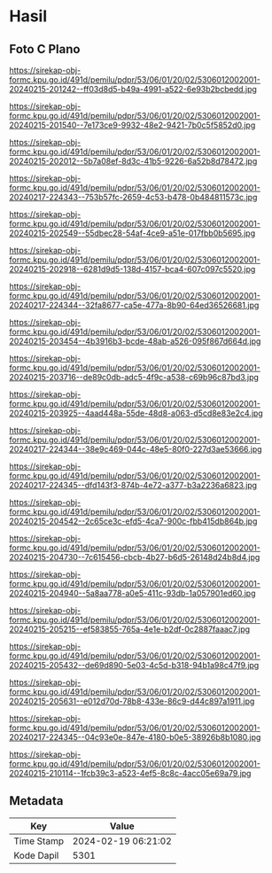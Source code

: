 # Hasil

## Foto C Plano

https://sirekap-obj-formc.kpu.go.id/491d/pemilu/pdpr/53/06/01/20/02/5306012002001-20240215-201242--ff03d8d5-b49a-4991-a522-6e93b2bcbedd.jpg

https://sirekap-obj-formc.kpu.go.id/491d/pemilu/pdpr/53/06/01/20/02/5306012002001-20240215-201540--7e173ce9-9932-48e2-9421-7b0c5f5852d0.jpg

https://sirekap-obj-formc.kpu.go.id/491d/pemilu/pdpr/53/06/01/20/02/5306012002001-20240215-202012--5b7a08ef-8d3c-41b5-9226-6a52b8d78472.jpg

https://sirekap-obj-formc.kpu.go.id/491d/pemilu/pdpr/53/06/01/20/02/5306012002001-20240217-224343--753b57fc-2659-4c53-b478-0b484811573c.jpg

https://sirekap-obj-formc.kpu.go.id/491d/pemilu/pdpr/53/06/01/20/02/5306012002001-20240215-202549--55dbec28-54af-4ce9-a51e-017fbb0b5695.jpg

https://sirekap-obj-formc.kpu.go.id/491d/pemilu/pdpr/53/06/01/20/02/5306012002001-20240215-202918--6281d9d5-138d-4157-bca4-607c097c5520.jpg

https://sirekap-obj-formc.kpu.go.id/491d/pemilu/pdpr/53/06/01/20/02/5306012002001-20240217-224344--32fa8677-ca5e-477a-8b90-64ed36526681.jpg

https://sirekap-obj-formc.kpu.go.id/491d/pemilu/pdpr/53/06/01/20/02/5306012002001-20240215-203454--4b3916b3-bcde-48ab-a526-095f867d664d.jpg

https://sirekap-obj-formc.kpu.go.id/491d/pemilu/pdpr/53/06/01/20/02/5306012002001-20240215-203716--de89c0db-adc5-4f9c-a538-c69b96c87bd3.jpg

https://sirekap-obj-formc.kpu.go.id/491d/pemilu/pdpr/53/06/01/20/02/5306012002001-20240215-203925--4aad448a-55de-48d8-a063-d5cd8e83e2c4.jpg

https://sirekap-obj-formc.kpu.go.id/491d/pemilu/pdpr/53/06/01/20/02/5306012002001-20240217-224344--38e9c469-044c-48e5-80f0-227d3ae53666.jpg

https://sirekap-obj-formc.kpu.go.id/491d/pemilu/pdpr/53/06/01/20/02/5306012002001-20240217-224345--dfd143f3-874b-4e72-a377-b3a2236a6823.jpg

https://sirekap-obj-formc.kpu.go.id/491d/pemilu/pdpr/53/06/01/20/02/5306012002001-20240215-204542--2c65ce3c-efd5-4ca7-900c-fbb415db864b.jpg

https://sirekap-obj-formc.kpu.go.id/491d/pemilu/pdpr/53/06/01/20/02/5306012002001-20240215-204730--7c615456-cbcb-4b27-b6d5-26148d24b8d4.jpg

https://sirekap-obj-formc.kpu.go.id/491d/pemilu/pdpr/53/06/01/20/02/5306012002001-20240215-204940--5a8aa778-a0e5-411c-93db-1a057901ed60.jpg

https://sirekap-obj-formc.kpu.go.id/491d/pemilu/pdpr/53/06/01/20/02/5306012002001-20240215-205215--ef583855-765a-4e1e-b2df-0c2887faaac7.jpg

https://sirekap-obj-formc.kpu.go.id/491d/pemilu/pdpr/53/06/01/20/02/5306012002001-20240215-205432--de69d890-5e03-4c5d-b318-94b1a98c47f9.jpg

https://sirekap-obj-formc.kpu.go.id/491d/pemilu/pdpr/53/06/01/20/02/5306012002001-20240215-205631--e012d70d-78b8-433e-86c9-d44c897a1911.jpg

https://sirekap-obj-formc.kpu.go.id/491d/pemilu/pdpr/53/06/01/20/02/5306012002001-20240217-224345--04c93e0e-847e-4180-b0e5-38926b8b1080.jpg

https://sirekap-obj-formc.kpu.go.id/491d/pemilu/pdpr/53/06/01/20/02/5306012002001-20240215-210114--1fcb39c3-a523-4ef5-8c8c-4acc05e69a79.jpg


## Metadata

| Key        | Value               |
| ---------- | ------------------- |
| Time Stamp | 2024-02-19 06:21:02 |
| Kode Dapil | 5301                |



